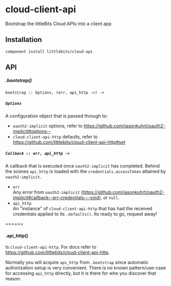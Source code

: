 # cloud-client-api
Bootstrap the littleBits Cloud APIs into a client app

## Installation

    component install littlebits/cloud-api

## API

##### .bootstrap()

    bootstrap :: Options, (err, api_http ->) ->

##### `Options`
A configuration object that is passed through to:

- `oauth2-implicit` options, refer to https://github.com/jasonkuhrt/oauth2-implicit#options--
- `cloud-client-api-http` defaults, refer to https://github.com/littlebits/cloud-client-api-http#set

##### `Callback :: err, api_http ->`
A callback that is executed once `oauth2-implicit` has completed. Behind the scenes `api_http` is loaded with the `credentials.accessToken` attained by `oauth2-implicit`.

- `err`  
Any error from `oauth2-implicit` (https://github.com/jasonkuhrt/oauth2-implicit#callback--err-credentials---void), or `null`.
- `api_http`  
An "instance" of `cloud-client-api-http` that has had the received credentials applied to its `.defaults()`. Its ready to go, request away!


======
#### .api_http()

Is `cloud-client-api-http`. For docs refer to https://github.com/littlebits/cloud-client-api-http.

Normally you will acquire `api_http` from `.bootstrap` since automatic authorization setup is very convenient. There is no known pattern/use-case for accessing `api_http` directly, but it is there for whe you discover that reason.
